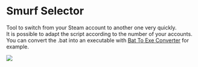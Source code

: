 # Smurf Selector

Tool to switch from your Steam account to another one very quickly.<br/>
It is possible to adapt the script according to the number of your accounts.<br/>
You can convert the .bat into an executable with [Bat To Exe Converter](https://www.majorgeeks.com/files/details/bat_to_exe_converter.html) for example.


![](https://cdn.discordapp.com/attachments/878657298036322354/953001864918614106/SmurfSelector.PNG)